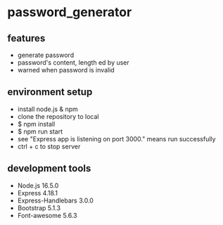 # password_generator
## features
* generate password
* password's content, length ed by user
* warned when password is invalid
## environment setup
* install node.js & npm
* clone the repository to local
* $ npm install
* $ npm run start
* see "Express app is listening on port 3000." means run successfully
* ctrl + c to stop server
## development tools
* Node.js 16.5.0
* Express 4.18.1
* Express-Handlebars 3.0.0
* Bootstrap 5.1.3
* Font-awesome 5.6.3
